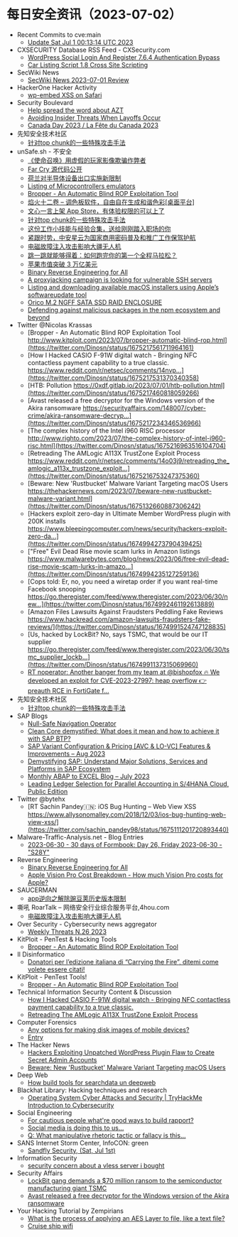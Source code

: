 # 每日安全资讯（2023-07-02）

- Recent Commits to cve:main
  - [Update Sat Jul  1 00:13:14 UTC 2023](https://github.com/trickest/cve/commit/b7289a51eb270afae40953ac36a323f6c1eb9d52)
- CXSECURITY Database RSS Feed - CXSecurity.com
  - [WordPress Social Login And Register 7.6.4 Authentication Bypass](https://cxsecurity.com/issue/WLB-2023070002)
  - [Car Listing Script 1.8 Cross Site Scripting](https://cxsecurity.com/issue/WLB-2023070001)
- SecWiki News
  - [SecWiki News 2023-07-01 Review](http://www.sec-wiki.com/?2023-07-01)
- HackerOne Hacker Activity
  - [wp-embed XSS on Safari](https://hackerone.com/reports/1238528)
- Security Boulevard
  - [Help spread the word about AZT](https://securityboulevard.com/2023/07/help-spread-the-word-about-azt/)
  - [Avoiding Insider Threats When Layoffs Occur](https://securityboulevard.com/2023/07/avoiding-insider-threats-when-layoffs-occur/)
  - [Canada Day 2023 / La Fête du Canada 2023](https://securityboulevard.com/2023/07/canada-day-2023-la-fete-du-canada-2023/)
- 先知安全技术社区
  - [针对top chunk的一些特殊攻击手法](https://xz.aliyun.com/t/12648)
- unSafe.sh - 不安全
  - [《使命召唤》用虚假的玩家影像欺骗作弊者](https://buaq.net/go-170963.html)
  - [Far Cry 源代码公开](https://buaq.net/go-170964.html)
  - [荷兰对半导体设备出口实施新限制](https://buaq.net/go-170965.html)
  - [Listing of Microcontrollers emulators](https://buaq.net/go-170959.html)
  - [Bropper - An Automatic Blind ROP Exploitation Tool](https://buaq.net/go-170960.html)
  - [焰火十二卷 – 调色板软件，自由自在生成和谐色彩[桌面平台]](https://buaq.net/go-170956.html)
  - [文心一言上架 App Store，有体验权限的可以上了](https://buaq.net/go-170955.html)
  - [针对top chunk的一些特殊攻击手法](https://buaq.net/go-170952.html)
  - [这份工作小技能与经验合集，送给刚刚踏入职场的你](https://buaq.net/go-170951.html)
  - [紧跟时势，中安星云为国家商用密码普及和推广工作保驾护航](https://buaq.net/go-170950.html)
  - [电磁故障注入攻击影响大疆无人机](https://buaq.net/go-170948.html)
  - [跳一跳就能够得着：如何跑完你的第一个全程马拉松？](https://buaq.net/go-170947.html)
  - [苹果市值突破 3 万亿美元](https://buaq.net/go-170945.html)
  - [Binary Reverse Engineering for All](https://buaq.net/go-170941.html)
  - [A proxyjacking campaign is looking for vulnerable SSH servers](https://buaq.net/go-170936.html)
  - [Listing and downloading available macOS installers using Apple’s softwareupdate tool](https://buaq.net/go-170932.html)
  - [Orico M.2 NGFF SATA SSD RAID ENCLOSURE](https://buaq.net/go-170930.html)
  - [Defending against malicious packages in the npm ecosystem and beyond](https://buaq.net/go-170928.html)
- Twitter @Nicolas Krassas
  - [Bropper - An Automatic Blind ROP Exploitation Tool http://www.kitploit.com/2023/07/bropper-automatic-blind-rop.html](https://twitter.com/Dinosn/status/1675217561711964161)
  - [How I Hacked CASIO F-91W digital watch - Bringing NFC contactless payment capability to a true classic. https://www.reddit.com/r/netsec/comments/14nvp...](https://twitter.com/Dinosn/status/1675217531370340358)
  - [HTB: Pollution https://0xdf.gitlab.io/2023/07/01/htb-pollution.html](https://twitter.com/Dinosn/status/1675217460818059266)
  - [Avast released a free decryptor for the Windows version of the Akira ransomware https://securityaffairs.com/148007/cyber-crime/akira-ransomware-decryp...](https://twitter.com/Dinosn/status/1675217234346536966)
  - [The complex history of the Intel i960 RISC processor http://www.righto.com/2023/07/the-complex-history-of-intel-i960-risc.html](https://twitter.com/Dinosn/status/1675216963516104704)
  - [Retreading The AMLogic A113X TrustZone Exploit Process https://www.reddit.com/r/netsec/comments/14o03j9/retreading_the_amlogic_a113x_trustzone_exploit...](https://twitter.com/Dinosn/status/1675216753247375360)
  - [Beware: New 'Rustbucket' Malware Variant Targeting macOS Users https://thehackernews.com/2023/07/beware-new-rustbucket-malware-variant.html](https://twitter.com/Dinosn/status/1675132660887306242)
  - [Hackers exploit zero-day in Ultimate Member WordPress plugin with 200K installs https://www.bleepingcomputer.com/news/security/hackers-exploit-zero-da...](https://twitter.com/Dinosn/status/1674994273790439425)
  - ["Free" Evil Dead Rise movie scam lurks in Amazon listings https://www.malwarebytes.com/blog/news/2023/06/free-evil-dead-rise-movie-scam-lurks-in-amazo...](https://twitter.com/Dinosn/status/1674994235127259136)
  - [Cops told: Er, no, you need a wiretap order if you want real-time Facebook snooping https://go.theregister.com/feed/www.theregister.com/2023/06/30/new...](https://twitter.com/Dinosn/status/1674992461192613889)
  - [Amazon Files Lawsuits Against Fraudsters Peddling Fake Reviews https://www.hackread.com/amazon-lawsuits-fraudsters-fake-reviews/](https://twitter.com/Dinosn/status/1674991524747128835)
  - [Us, hacked by LockBit? No, says TSMC, that would be our IT supplier https://go.theregister.com/feed/www.theregister.com/2023/06/30/tsmc_supplier_lockb...](https://twitter.com/Dinosn/status/1674991137315069960)
  - [RT noperator: Another banger from my team at @bishopfox 🔥 We developed an exploit for CVE-2023-27997: heap overflow 👉 preauth RCE in FortiGate f...](https://twitter.com/noperator/status/1674959251435925504)
- 先知安全技术社区
  - [针对top chunk的一些特殊攻击手法](https://xz.aliyun.com/t/12648)
- SAP Blogs
  - [Null-Safe Navigation Operator](https://blogs.sap.com/2023/07/01/null-safe-navigation-operator/)
  - [Clean Core demystified: What does it mean and how to achieve it with SAP BTP?](https://blogs.sap.com/2023/07/01/clean-core-demystified-what-does-it-mean-and-how-to-achieve-it-with-sap-btp/)
  - [SAP Variant Configuration & Pricing [AVC & LO-VC] Features & Improvements – Aug 2023](https://blogs.sap.com/2023/07/01/sap-variant-configuration-pricing-avc-lo-vc-features-improvements-aug-2023/)
  - [Demystifying SAP: Understand Major Solutions, Services and Platforms in SAP Ecosystem](https://blogs.sap.com/2023/07/01/demystifying-sap-understand-major-solutions-services-and-platforms-in-sap-ecosystem/)
  - [Monthly ABAP to EXCEL Blog – July 2023](https://blogs.sap.com/2023/07/01/monthly-abap-to-excel-blog-july-2023/)
  - [Leading Ledger Selection for Parallel Accounting in S/4HANA Cloud, Public Edition](https://blogs.sap.com/2023/07/01/leading-ledger-selection-for-parallel-accounting-in-s-4hana-cloud-public-edition/)
- Twitter @bytehx
  - [RT Sachin Pandey🇮🇳: iOS Bug Hunting – Web View XSS https://www.allysonomalley.com/2018/12/03/ios-bug-hunting-web-view-xss/](https://twitter.com/sachin_pandey98/status/1675111201720893440)
- Malware-Traffic-Analysis.net - Blog Entries
  - [2023-06-30 - 30 days of Formbook: Day 26, Friday 2023-06-30 - "S28Y"](https://www.malware-traffic-analysis.net/2023/06/30/index.html)
- Reverse Engineering
  - [Binary Reverse Engineering for All](https://www.reddit.com/r/ReverseEngineering/comments/14ngtcb/binary_reverse_engineering_for_all/)
  - [Apple Vision Pro Cost Breakdown - How much Vision Pro costs for Apple?](https://www.reddit.com/r/ReverseEngineering/comments/14o3l8l/apple_vision_pro_cost_breakdown_how_much_vision/)
- SAUCERMAN
  - [app逆向之解除豌豆荚历史版本限制](https://saucer-man.com/information_security/1050.html)
- 嘶吼 RoarTalk – 网络安全行业综合服务平台,4hou.com
  - [电磁故障注入攻击影响大疆无人机](https://www.4hou.com/posts/9A3z)
- Over Security - Cybersecurity news aggregator
  - [Weekly Threats N.26 2023](https://www.ts-way.com/it/weekly-threats/2023/06/30/weekly-threats-n-26-2023/)
- KitPloit - PenTest & Hacking Tools
  - [Bropper - An Automatic Blind ROP Exploitation Tool](http://www.kitploit.com/2023/07/bropper-automatic-blind-rop.html)
- Il Disinformatico
  - [Donatori per l’edizione italiana di “Carrying the Fire”, ditemi come volete essere citati!](http://attivissimo.blogspot.com/2023/07/donatori-per-ledizione-italiana-di.html)
- KitPloit - PenTest Tools!
  - [Bropper - An Automatic Blind ROP Exploitation Tool](http://www.kitploit.com/2023/07/bropper-automatic-blind-rop.html)
- Technical Information Security Content & Discussion
  - [How I Hacked CASIO F-91W digital watch - Bringing NFC contactless payment capability to a true classic.](https://www.reddit.com/r/netsec/comments/14nvp2w/how_i_hacked_casio_f91w_digital_watch_bringing/)
  - [Retreading The AMLogic A113X TrustZone Exploit Process](https://www.reddit.com/r/netsec/comments/14o03j9/retreading_the_amlogic_a113x_trustzone_exploit/)
- Computer Forensics
  - [Any options for making disk images of mobile devices?](https://www.reddit.com/r/computerforensics/comments/14nhb3r/any_options_for_making_disk_images_of_mobile/)
  - [Entry](https://www.reddit.com/r/computerforensics/comments/14nm79l/entry/)
- The Hacker News
  - [Hackers Exploiting Unpatched WordPress Plugin Flaw to Create Secret Admin Accounts](https://thehackernews.com/2023/07/unpatched-wordpress-plugin-flaw-could.html)
  - [Beware: New 'Rustbucket' Malware Variant Targeting macOS Users](https://thehackernews.com/2023/07/beware-new-rustbucket-malware-variant.html)
- Deep Web
  - [How build tools for searchdata un deepweb](https://www.reddit.com/r/deepweb/comments/14o57t8/how_build_tools_for_searchdata_un_deepweb/)
- Blackhat Library: Hacking techniques and research
  - [Operating System Cyber Attacks and Security | TryHackMe Introduction to Cybersecurity](https://www.reddit.com/r/blackhat/comments/14nwi4s/operating_system_cyber_attacks_and_security/)
- Social Engineering
  - [For cautious people what're good ways to build rapport?](https://www.reddit.com/r/SocialEngineering/comments/14o43mt/for_cautious_people_whatre_good_ways_to_build/)
  - [Social media is doing this to us...](https://www.reddit.com/r/SocialEngineering/comments/14o8a5e/social_media_is_doing_this_to_us/)
  - [Q: What manipulative rhetoric tactic or fallacy is this...](https://www.reddit.com/r/SocialEngineering/comments/14nt4po/q_what_manipulative_rhetoric_tactic_or_fallacy_is/)
- SANS Internet Storm Center, InfoCON: green
  - [Sandfly Security, (Sat, Jul 1st)](https://isc.sans.edu/diary/rss/29998)
- Information Security
  - [security concern about a vless server i bought](https://www.reddit.com/r/Information_Security/comments/14o5wsz/security_concern_about_a_vless_server_i_bought/)
- Security Affairs
  - [LockBit gang demands a $70 million ransom to the semiconductor manufacturing giant TSMC](https://securityaffairs.com/148022/cyber-crime/tsmc-lockbit-ransomware.html)
  - [Avast released a free decryptor for the Windows version of the Akira ransomware](https://securityaffairs.com/148007/cyber-crime/akira-ransomware-decryptor.html)
- Your Hacking Tutorial by Zempirians
  - [What is the process of applying an AES Layer to file, like a text file?](https://www.reddit.com/r/HowToHack/comments/14nz1kv/what_is_the_process_of_applying_an_aes_layer_to/)
  - [Cruise ship wifi](https://www.reddit.com/r/HowToHack/comments/14nogqe/cruise_ship_wifi/)
